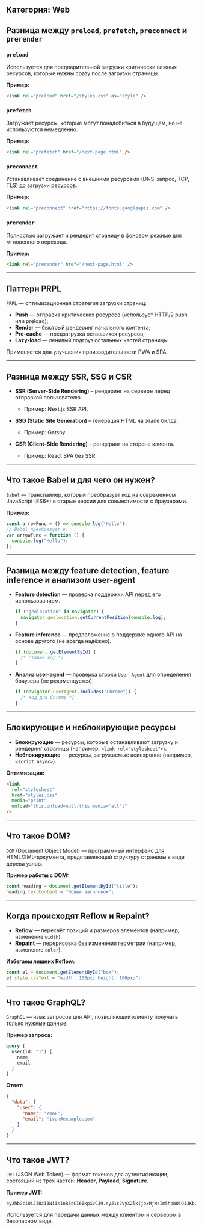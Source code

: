 ## Категория: Web

## Разница между `preload`, `prefetch`, `preconnect` и `prerender`

### `preload`

Используется для предварительной загрузки критически важных ресурсов, которые нужны сразу после загрузки страницы.

**Пример:**

```html
<link rel="preload" href="/styles.css" as="style" />
```

### `prefetch`

Загружает ресурсы, которые могут понадобиться в будущем, но не используются немедленно.

**Пример:**

```html
<link rel="prefetch" href="/next-page.html" />
```

### `preconnect`

Устанавливает соединение с внешними ресурсами (DNS-запрос, TCP, TLS) до загрузки ресурсов.

**Пример:**

```html
<link rel="preconnect" href="https://fonts.googleapis.com" />
```

### `prerender`

Полностью загружает и рендерит страницу в фоновом режиме для мгновенного перехода.

**Пример:**

```html
<link rel="prerender" href="/next-page.html" />
```

---

## Паттерн PRPL

`PRPL` — оптимизационная стратегия загрузки страниц:

- **Push** — отправка критических ресурсов (использует HTTP/2 push или preload);
- **Render** — быстрый рендеринг начального контента;
- **Pre-cache** — предзагрузка оставшихся ресурсов;
- **Lazy-load** — ленивый подгруз остальных частей страницы.

Применяется для улучшения производительности PWA и SPA.

---

## Разница между SSR, SSG и CSR

- **SSR (Server-Side Rendering)** – рендеринг на сервере перед отправкой пользователю.

  - Пример: Next.js SSR API.

- **SSG (Static Site Generation)** – генерация HTML на этапе билда.

  - Пример: Gatsby.

- **CSR (Client-Side Rendering)** – рендеринг на стороне клиента.
  - Пример: React SPA без SSR.

---

## Что такое Babel и для чего он нужен?

`Babel` — транспайлер, который преобразует код на современном JavaScript (ES6+) в старые версии для совместимости с браузерами.

**Пример:**

```js
const arrowFunc = () => console.log("Hello");
// Babel преобразует в:
var arrowFunc = function () {
  console.log("Hello");
};
```

---

## Разница между feature detection, feature inference и анализом user-agent

- **Feature detection** — проверка поддержки API перед его использованием.

  ```js
  if ("geolocation" in navigator) {
    navigator.geolocation.getCurrentPosition(console.log);
  }
  ```

- **Feature inference** — предположение о поддержке одного API на основе другого (не всегда надёжно).

  ```js
  if (document.getElementById) {
    /* старый код */
  }
  ```

- **Анализ user-agent** — проверка строки `User-Agent` для определения браузера (не рекомендуется).
  ```js
  if (navigator.userAgent.includes("Chrome")) {
    /* код для Chrome */
  }
  ```

---

## Блокирующие и неблокирующие ресурсы

- **Блокирующие** — ресурсы, которые останавливают загрузку и рендеринг страницы (например, `<link rel="stylesheet">`).
- **Неблокирующие** — ресурсы, загружаемые асинхронно (например, `<script async>`).

**Оптимизация:**

```html
<link
  rel="stylesheet"
  href="styles.css"
  media="print"
  onload="this.onload=null;this.media='all';"
/>
```

---

## Что такое DOM?

`DOM` (Document Object Model) — программный интерфейс для HTML/XML-документа, представляющий структуру страницы в виде дерева узлов.

**Пример работы с DOM:**

```js
const heading = document.getElementById("title");
heading.textContent = "Новый заголовок";
```

---

## Когда происходят Reflow и Repaint?

- **Reflow** — пересчёт позиций и размеров элементов (например, изменение `width`).
- **Repaint** — перерисовка без изменения геометрии (например, изменение `color`).

**Избегаем лишних Reflow:**

```js
const el = document.getElementById("box");
el.style.cssText = "width: 100px; height: 100px;";
```

---

## Что такое GraphQL?

`GraphQL` — язык запросов для API, позволяющий клиенту получать только нужные данные.

**Пример запроса:**

```graphql
query {
  user(id: "1") {
    name
    email
  }
}
```

**Ответ:**

```json
{
  "data": {
    "user": {
      "name": "Иван",
      "email": "ivan@example.com"
    }
  }
}
```

---

## Что такое JWT?

`JWT` (JSON Web Token) — формат токенов для аутентификации, состоящий из трёх частей: **Header**, **Payload**, **Signature**.

**Пример JWT:**

```
eyJhbGciOiJIUzI1NiIsInR5cCI6IkpXVCJ9.eyJ1c2VyX2lkIjoxMjMsIm5hbWUiOiJKb2huIERvZSJ9.sflKxwRJSMeKKF2QT4fwpMeJf36POk6yJV_adQssw5c
```

Используется для передачи данных между клиентом и сервером в безопасном виде.
